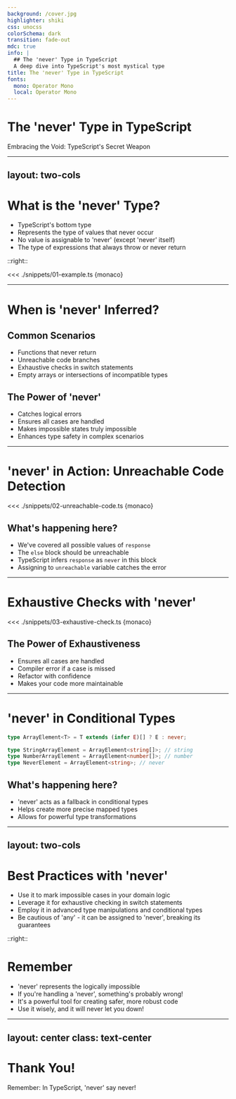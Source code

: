 ```yaml
---
background: /cover.jpg
highlighter: shiki
css: unocss
colorSchema: dark
transition: fade-out
mdc: true
info: |
  ## The 'never' Type in TypeScript
  A deep dive into TypeScript's most mystical type
title: The 'never' Type in TypeScript
fonts:
  mono: Operator Mono
  local: Operator Mono
---
```


# The 'never' Type in TypeScript
Embracing the Void: TypeScript's Secret Weapon

<!--
Welcome, TypeScript adventurers! Today, we're diving into one of the most enigmatic features of TypeScript: the 'never' type.
It might sound like nothing, but trust me, it's something you'll never want to be without!
Get ready to explore the power of impossibility in your code!
-->

---
layout: two-cols
---

# What is the 'never' Type?

<v-clicks>

- TypeScript's bottom type
- Represents the type of values that never occur
- No value is assignable to 'never' (except 'never' itself)
- The type of expressions that always throw or never return

</v-clicks>

::right::

<div v-click class="ml-4">

<<< ./snippets/01-example.ts {monaco}

</div>

<!--

Let's start by unraveling the mystery of the 'never' type.

[click] First off, it's what we call TypeScript's "bottom type". Don't worry if that sounds like jargon - we'll make sense of it!

[click] 'never' represents values that, well, never occur. It's like the unicorn of types - mythical and impossible.

[click] Here's a mind-bender: nothing can be assigned to 'never', except 'never' itself. It's the type system's way of saying "this can't happen!"

[click] You'll see 'never' pop up in functions that always throw errors or never return, like infinite loops.

[click] On the right, we have some examples. Can you spot why these functions return 'never'?
The first one always throws an error, and the second... well, it's stuck in an infinite loop!
-->

---

# When is 'never' Inferred?

<div class="grid grid-cols-2 gap-4">
<div v-click>

## Common Scenarios

<v-clicks>

- Functions that never return
- Unreachable code branches
- Exhaustive checks in switch statements
- Empty arrays or intersections of incompatible types

</v-clicks>

</div>
<div v-click>

## The Power of 'never'

<v-clicks>

- Catches logical errors
- Ensures all cases are handled
- Makes impossible states truly impossible
- Enhances type safety in complex scenarios

</v-clicks>

</div>
</div>

<!--
Now, let's explore when TypeScript decides to bring out the 'never' type.

[click] On the left, we have some common scenarios where 'never' shows up:

[click] We've seen functions that never return, like our error-throwing friend from earlier.
[click] It also appears in code branches that should be unreachable. If TypeScript sees 'never', it's saying "this code should never run!"
[click] In switch statements, 'never' helps us ensure we've covered all our bases.
[click] And in some type operations, like empty arrays or intersections of types that can't coexist, 'never' pops up.

[click] But why should we care? Let's look at the power of 'never':

[click] It's great at catching logical errors. If you see 'never' where you don't expect it, something's probably wrong!
[click] It ensures you've handled all possible cases in your code. No more forgotten edge cases!
[click] It allows you to make certain states in your program truly impossible at the type level.
[click] In complex scenarios, 'never' enhances type safety by eliminating impossible cases.
-->

---

# 'never' in Action: Unreachable Code Detection

<div class="grid grid-cols-2 gap-4">
<div v-click>


<<< ./snippets/02-unreachable-code.ts {monaco}

</div>
<div v-click>

## What's happening here?

<v-clicks>

- We've covered all possible values of `response`
- The `else` block should be unreachable
- TypeScript infers `response` as `never` in this block
- Assigning to `unreachable` variable catches the error

</v-clicks>

</div>
</div>

<!--
Let's see 'never' in action with a practical example.

[click] Here we have a function that processes a response that can only be "yes" or "no".

[click] Let's break down what's happening:

[click] We've covered all possible values of `response` in our if-else statements.
[click] This means the final else block should be unreachable. It's impossible to get here!
[click] In this unreachable block, TypeScript infers that `response` must be of type `never`.
[click] By trying to assign this to our `unreachable` variable of type `never`, we catch any logical errors.

This pattern is incredibly useful for catching bugs early. If we ever add a new possible value to our response type and forget to handle it, TypeScript will let us know!
-->

---

# Exhaustive Checks with 'never'

<div class="grid grid-cols-2 gap-4">
<div v-click>

<<< ./snippets/03-exhaustive-check.ts {monaco}

</div>
<div v-click>

## The Power of Exhaustiveness

<v-clicks>

- Ensures all cases are handled
- Compiler error if a case is missed
- Refactor with confidence
- Makes your code more maintainable

</v-clicks>

</div>
</div>

<!--
Now, let's explore one of the most powerful uses of 'never': exhaustive checks.

[click] Here's an example using shapes. We have a union type `Shape` and a function to calculate its area.

[click] Let's break down why this is so powerful:

[click] By using 'never' in our `assertNever` function, we ensure that all possible shapes are handled in our switch statement.
[click] If we ever add a new shape to our union type and forget to handle it in the `area` function, TypeScript will give us a compiler error.
[click] This means we can refactor our code with confidence. TypeScript has our back!
[click] It also makes our code more maintainable. Anyone reading this code knows that all cases are handled.

This pattern is incredibly useful in large codebases where it's easy to forget to update all the necessary places when adding new variants to a type.
-->

---

# 'never' in Conditional Types

<div v-click>

```ts
type ArrayElement<T> = T extends (infer E)[] ? E : never;

type StringArrayElement = ArrayElement<string[]>; // string
type NumberArrayElement = ArrayElement<number[]>; // number
type NeverElement = ArrayElement<string>; // never
```

</div>

<v-click>

<div class="mt-4 text-center">
  <carbon-arrow-down class="text-4xl animate-bounce" />
</div>

</v-click>

<div v-click>

## What's happening here?

<v-clicks>

- 'never' acts as a fallback in conditional types
- Helps create more precise mapped types
- Allows for powerful type transformations

</v-clicks>

</div>

<!--
Let's take our 'never' adventure a step further into the realm of conditional types.

[click] Here's a nifty type that extracts the element type from an array.

[click] Let's break it down:

[click] In this conditional type, 'never' acts as our fallback. If T isn't an array, we get 'never'.
[click] This allows us to create more precise mapped types. We're not just transforming types, we're filtering them too!
[click] It opens up a world of powerful type transformations. Think of 'never' as your safety net in these complex type operations.

This pattern is incredibly useful when you're working with generic types and want to ensure you're only operating on specific shapes of data.
-->

---
layout: two-cols
---

# Best Practices with 'never'

<v-clicks>

- Use it to mark impossible cases in your domain logic
- Leverage it for exhaustive checking in switch statements
- Employ it in advanced type manipulations and conditional types
- Be cautious of 'any' - it can be assigned to 'never', breaking its guarantees

</v-clicks>

::right::

<div v-after class="ml-4">

# Remember

<v-clicks>

- 'never' represents the logically impossible
- If you're handling a 'never', something's probably wrong!
- It's a powerful tool for creating safer, more robust code
- Use it wisely, and it will never let you down!

</v-clicks>

</div>

<!--
As we wrap up our 'never' journey, let's review some best practices.

[click] Use 'never' to mark cases in your code that should be impossible. It's like putting up a "Do Not Enter" sign in your type system.

[click] Leverage it for exhaustive checks, especially in switch statements or when working with discriminated unions.

[click] In advanced type manipulations, 'never' can be your secret weapon for creating precise, powerful types.

[click] But be wary of 'any' - it's the kryptonite to 'never's superpowers. 'any' can be assigned to 'never', potentially breaking your carefully crafted type safety.

[click] Now, let's recap what we've learned:

[click] Remember, 'never' represents the logically impossible in your code.

[click] If you find yourself handling a 'never' type, it's usually a sign that something's gone wrong in your logic.

[click] Used correctly, 'never' is a powerful tool for creating safer, more robust code.

[click] So use it wisely, and it will never let you down in your TypeScript adventures!
-->

---
layout: center
class: text-center
---

# Thank You!

Remember: In TypeScript, 'never' say never!

<!--
And there you have it, folks! We've journeyed through the fascinating world of TypeScript's 'never' type.

From impossible functions to exhaustive checks, we've seen how this seemingly paradoxical type can make our code safer and more robust.

Remember, in the world of TypeScript, 'never' doesn't mean "don't use it." It means "use it to make the impossible truly impossible!"

Thank you for joining me on this type adventure. Now go forth and let 'never' be your guiding star in the TypeScript galaxy!
-->